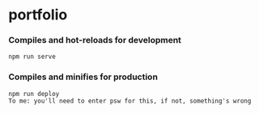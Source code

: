 # portfolio

### Compiles and hot-reloads for development

```
npm run serve
```

### Compiles and minifies for production

```
npm run deploy
To me: you'll need to enter psw for this, if not, something's wrong
```